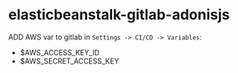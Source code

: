 # elasticbeanstalk-gitlab-adonisjs

ADD AWS var to gitlab in `Settings -> CI/CD -> Variables`: 
 - $AWS_ACCESS_KEY_ID
 - $AWS_SECRET_ACCESS_KEY
